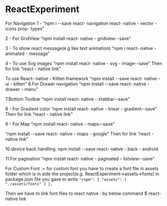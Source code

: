 # ReactExperiment
For Navigation 1 - “npm i --save react- navigation react- native - vector - icons prop- types”

2 - For GridView “npm install react- native - gridview--save”

3 - To show react message(e.g like text animation) “npm i react- native - animated - message”

4 - To use Svg images “npm install react- native - svg - image--save” Then for link “react - native link”

To use React- native - Kitten framework “npm install --save react- native - ui - kitten”
6.For Drawer navigation “npm install --save react- native - drawer - menu”

7.Bottom Toolbar “npm install react- native - xtabbar--save”

8 - For Gradient color “npm install react- native - linear - gradient--save” Then for link “react - native link”

9 - For Map “npm install react- native - maps--save”

“npm install --save react- native - maps - google” Then for link “react - native link”

10.device back handling. npm install --save react- native - back - android

11.For pagination “npm install react- native - paginated - listview--save”

For Custom Font := for custom font you have to create a font file in assets folder which is in side the project(e.g. ReactExperiment->assets->fonts)
in package.json file you gave to write
`
     "rnpm": {
	"assets": [
		"./assets/fonts"
	]
},  `

Then we have to link font files   to react native :
by below command
$ react-native link
